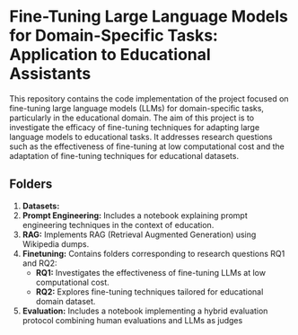 # Fine-Tuning Large Language Models for Domain-Specific Tasks: Application to Educational Assistants

This repository contains the code implementation of the project focused on fine-tuning large language models (LLMs) for domain-specific tasks, particularly in the educational domain. The aim of this project is to investigate the efficacy of fine-tuning techniques for adapting large language models to educational tasks. It addresses research questions such as the effectiveness of fine-tuning at low computational cost and the adaptation of fine-tuning techniques for educational datasets.

## Folders
1. **Datasets:** 
2. **Prompt Engineering:** Includes a notebook explaining prompt engineering techniques in the context of education.
3. **RAG:** Implements RAG (Retrieval Augmented Generation) using Wikipedia dumps.
4. **Finetuning:** Contains folders corresponding to research questions RQ1 and RQ2:
   - **RQ1:** Investigates the effectiveness of fine-tuning LLMs at low computational cost.
   - **RQ2:** Explores fine-tuning techniques tailored for educational domain dataset.
5. **Evaluation:** Includes a notebook implementing a hybrid evaluation protocol combining human evaluations and LLMs as judges


